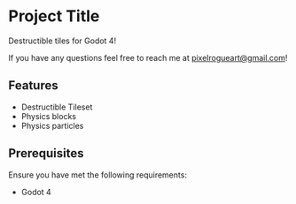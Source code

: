 # Project Title
Destructible tiles for Godot 4!

If you have any questions feel free to reach me at pixelrogueart@gmail.com!

## Features
- Destructible Tileset
- Physics blocks
- Physics particles

## Prerequisites
Ensure you have met the following requirements:
- Godot 4

